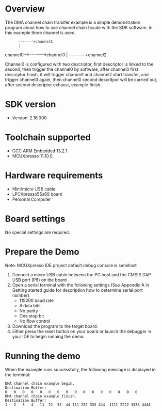 Overview
========
The DMA channel chain transfer example is a simple demonstration program about how to use channel chain feaute with the SDK software.
In this example three channel is used, 
          
          ------->channel1
          |
channel0-->------>channel0
          |
          ------->channel2

Channel0 is configured with two descriptor, first descriptor is linked to the second, then trigger the channel0 by software, after channel0 first descriptor finish, it will trigger channel1 and channel2 start transfer, and trigger channel0 again, then channel0 second descritpor will be carried out, after second descriptor exhaust, example finish.


SDK version
===========
- Version: 2.16.000

Toolchain supported
===================
- GCC ARM Embedded  13.2.1
- MCUXpresso  11.10.0

Hardware requirements
=====================
- Mini/micro USB cable
- LPCXpresso55s69 board
- Personal Computer

Board settings
==============
No special settings are required.

Prepare the Demo
================
Note: MCUXpresso IDE project default debug console is semihost
1.  Connect a micro USB cable between the PC host and the CMSIS DAP USB port (P6) on the board
2.  Open a serial terminal with the following settings (See Appendix A in Getting started guide for description how to determine serial port number):
    - 115200 baud rate
    - 8 data bits
    - No parity
    - One stop bit
    - No flow control
3.  Download the program to the target board.
4.  Either press the reset button on your board or launch the debugger in your IDE to begin running the demo.

Running the demo
================
When the example runs successfully, the following message is displayed in the terminal:
~~~~~~~~~~~~~~~~~~~~~
DMA channel chain example begin.
Destination Buffer:
0	0	0	0	0	0	0	0	0	0	0	0	0	0	0	0
DMA channel chain example finish.
Destination Buffer:
1	2	3	4	11	22	33	44 111 222 333 444	1111 2222 3333 4444
~~~~~~~~~~~~~~~~~~~~~
